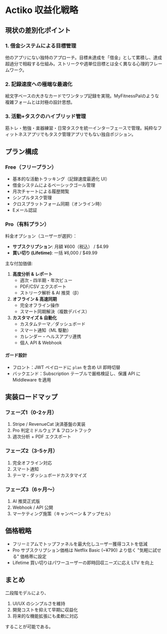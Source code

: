 # Actiko 収益化戦略

## 現状の差別化ポイント

### 1. 借金システムによる目標管理

他のアプリにない独特のアプローチ。目標未達成を「借金」として累積し、達成超過分で相殺する仕組み。ストリークや週単位目標とは全く異なる心理的フレームワーク。

### 2. 記録速度への極端な最適化  

絵文字ベースの大きなカードでワンタップ記録を実現。MyFitnessPalのような複雑フォームとは対極の設計思想。

### 3. 活動+タスクのハイブリッド管理

筋トレ・勉強・楽器練習・日常タスクを統一インターフェースで管理。純粋なフィットネスアプリでもタスク管理アプリでもない独自ポジション。

## プラン構成

### Free（フリープラン）

- 基本的な活動トラッキング（記録速度最適化 UI）
- 借金システムによるベーシックゴール管理
- 月次チャートによる履歴閲覧
- シンプルタスク管理
- クロスプラットフォーム同期（オンライン時）
- Eメール認証

### Pro（有料プラン）

料金オプション（ユーザーが選択）：
- **サブスクリプション**: 月額 ¥600（税込） / $4.99
- **買い切り (Lifetime)**: 一括 ¥6,000 / $49.99

主な付加価値:
1. **高度分析 & レポート**  
   - 週次・四半期・年次ビュー  
   - PDF/CSV エクスポート  
   - ストリーク解析 & AI 推奨（β）
2. **オフライン & 高速同期**  
   - 完全オフライン操作  
   - スマート同期解決（複数デバイス）
3. **カスタマイズ & 自動化**  
   - カスタムテーマ／ダッシュボード  
   - スマート通知（ML 駆動）  
   - カレンダー・ヘルスアプリ連携  
   - 個人 API & Webhook

#### ガード設計
- フロント：JWT ペイロードに `plan` を含め UI 即時切替  
- バックエンド：Subscription テーブルで厳格検証し、保護 API に Middleware を適用

## 実装ロードマップ

### フェーズ1（0-2ヶ月）
1. Stripe / RevenueCat 決済基盤の実装
2. Pro 判定ミドルウェア & フロントフック
3. 週次分析 + PDF エクスポート

### フェーズ2（3-5ヶ月）
1. 完全オフライン対応  
2. スマート通知  
3. テーマ・ダッシュボードカスタマイズ

### フェーズ3（6ヶ月〜）
1. AI 推奨正式版  
2. Webhook / API 公開  
3. マーケティング施策（キャンペーン & アップセル）

## 価格戦略

- フリーミアムでトップファネルを最大化しユーザー獲得コストを低減  
- Pro サブスクリプション価格は Netflix Basic (~¥790) より低く "気軽に試せる" 価格帯に設定  
- Lifetime 買い切りはパワーユーザーの即時回収ニーズに応え LTV を向上

## まとめ

二段階モデルにより、
1. UI/UX のシンプルさを維持  
2. 開発コストを抑えて早期に収益化  
3. 将来的な機能拡張にも柔軟に対応  

することが可能である。